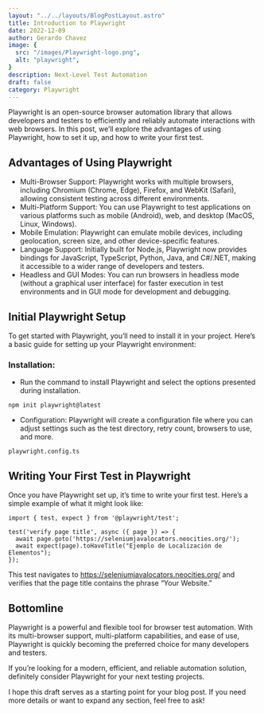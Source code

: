 ```yaml
---
layout: "../../layouts/BlogPostLayout.astro"
title: Introduction to Playwright
date: 2022-12-09
author: Gerardo Chavez
image: {
  src: "/images/Playwright-logo.png",
  alt: "playwright",
}
description: Next-Level Test Automation
draft: false
category: Playwright
---
```


Playwright is an open-source browser automation library that allows developers and testers to efficiently and reliably automate interactions with web browsers. In this post, we’ll explore the advantages of using Playwright, how to set it up, and how to write your first test.

## Advantages of Using Playwright

- Multi-Browser Support: Playwright works with multiple browsers, including Chromium (Chrome, Edge), Firefox, and WebKit (Safari), allowing consistent testing across different environments.
- Multi-Platform Support: You can use Playwright to test applications on various platforms such as mobile (Android), web, and desktop (MacOS, Linux, Windows).
- Mobile Emulation: Playwright can emulate mobile devices, including geolocation, screen size, and other device-specific features.
- Language Support: Initially built for Node.js, Playwright now provides bindings for JavaScript, TypeScript, Python, Java, and C#/.NET, making it accessible to a wider range of developers and testers.
- Headless and GUI Modes: You can run browsers in headless mode (without a graphical user interface) for faster execution in test environments and in GUI mode for development and debugging.

## Initial Playwright Setup

To get started with Playwright, you’ll need to install it in your project. Here’s a basic guide for setting up your Playwright environment:

### Installation: 
  - Run the command to install Playwright and select the options presented during installation.

  ```
  npm init playwright@latest
  ``` 
  - Configuration: Playwright will create a configuration file where you can adjust settings such as the test directory, retry count, browsers to use, and more.

  ```
  playwright.config.ts
  ```

## Writing Your First Test in Playwright

Once you have Playwright set up, it’s time to write your first test. Here’s a simple example of what it might look like:

```
import { test, expect } from '@playwright/test';

test('verify page title', async ({ page }) => {
  await page.goto('https://seleniumjavalocators.neocities.org/');
  await expect(page).toHaveTitle("Ejemplo de Localización de Elementos");
});
```
This test navigates to https://seleniumjavalocators.neocities.org/ and verifies that the page title contains the phrase “Your Website.”

## Bottomline

Playwright is a powerful and flexible tool for browser test automation. With its multi-browser support, multi-platform capabilities, and ease of use, Playwright is quickly becoming the preferred choice for many developers and testers.

If you’re looking for a modern, efficient, and reliable automation solution, definitely consider Playwright for your next testing projects.

I hope this draft serves as a starting point for your blog post. If you need more details or want to expand any section, feel free to ask!